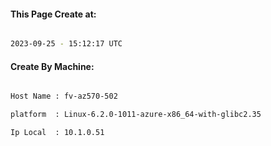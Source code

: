 
   
#### This Page Create at:

```bash

2023-09-25 - 15:12:17 UTC

```

#### Create By Machine:

```bash

Host Name : fv-az570-502

platform  : Linux-6.2.0-1011-azure-x86_64-with-glibc2.35

Ip Local  : 10.1.0.51

```

